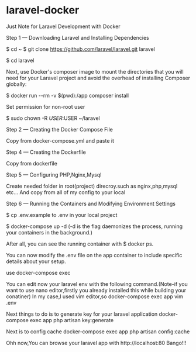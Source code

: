# laravel-docker
Just Note for Laravel Development with Docker

Step 1 — Downloading Laravel and Installing Dependencies

$ cd ~
$ git clone https://github.com/laravel/laravel.git laravel

$ cd laravel 

Next, use Docker's composer image to mount the directories that you will need for your Laravel project and avoid the overhead of installing Composer globally:

$ docker run --rm -v $(pwd):/app composer install

Set permission for non-root user

$ sudo chown -R $USER:$USER ~/laravel

Step 2 — Creating the Docker Compose File

Copy from docker-compose.yml and paste it 

Step 4 — Creating the Dockerfile

Copy from dockerfile 

Step 5 — Configuring PHP,Nginx,Mysql 

Create needed folder in root(project) direcroy.such as nginx,php,mysql etc...
And copy from all of my config to your local

Step 6 — Running the Containers and Modifying Environment Settings

$ cp .env.example to .env in your local project

$ docker-compose up -d (-d is the flag daemonizes the process, running your containers in the background.)

After all, you can see the running container with $ docker ps.

You can now modify the .env file on the app container to include specific details about your setup.

use docker-compose  exec 

You can edit now your laravel env with the following command.(Note-if you want to use nano editor,firstly you already installed this while building your conatiner)
In my case,I used vim editor,so 
docker-compose exec app vim .env

Next things to do is to generate key for your laravel application
docker-compose exec app php artisan key:generate

Next is to config cache 
docker-compose exec app php artisan config:cache

Ohh now,You can browse your laravel app with http://localhost:80 
Bango!!!